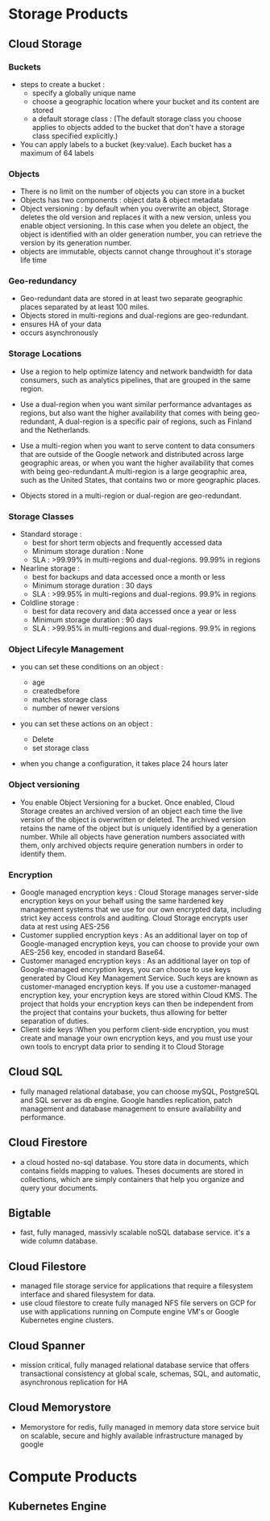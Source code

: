 # Storage Products  

## Cloud Storage

### Buckets

- steps to create a bucket :
  - specify a globally unique name
  - choose a geographic location where your bucket and its content are stored
  - a default storage class : (The default storage class you choose applies to objects added to the bucket that don't have a storage class specified explicitly.)
- You can apply labels to a bucket (key:value). Each bucket has a maximum of 64 labels

### Objects

- There is no limit on the number of objects you can store in a bucket
- Objects has two components : object data & object metadata
- Object versioning : by default when you overwrite an object, Storage deletes the old version and replaces it with a new version, unless you enable object versioning. In this case when you delete an object, the object is identified with an older generation number, you can retrieve the version by its generation number.
- objects are immutable, objects cannot change throughout it's storage life time

### Geo-redundancy

- Geo-redundant data are stored in at least two separate geographic places separated by at least 100 miles.
- Objects stored in multi-regions and dual-regions are geo-redundant.  
- ensures HA of your data
- occurs asynchronously

### Storage Locations

- Use a region to help optimize latency and network bandwidth for data consumers, such as analytics pipelines, that are grouped in the same region.

- Use a dual-region when you want similar performance advantages as regions, but also want the higher availability that comes with being geo-redundant, A dual-region is a specific pair of regions, such as Finland and the Netherlands.

- Use a multi-region when you want to serve content to data consumers that are outside of the Google network and distributed across large geographic areas, or when you want the higher availability that comes with being geo-redundant.A multi-region is a large geographic area, such as the United States, that contains two or more geographic places.

- Objects stored in a multi-region or dual-region are geo-redundant.

### Storage Classes

- Standard storage :
  - best for short term objects and frequently accessed data
  - Minimum storage duration : None
  - SLA : >99.99% in multi-regions and dual-regions. 99.99% in regions
- Nearline storage :
  - best for backups and data accessed once a month or less
  - Minimum storage duration : 30 days
  - SLA : >99.95% in multi-regions and dual-regions. 99.9% in regions
- Coldline storage :
  - best for data recovery and data accessed once a year or less
  - Minimum storage duration : 90 days
  - SLA : >99.95% in multi-regions and dual-regions. 99.9% in regions

### Object Lifecyle Management

- you can set these conditions on an object :
    - age
    - createdbefore
    - matches storage class
    - number of newer versions

- you can set these actions on an object :
   - Delete
   - set storage class

- when you change a configuration, it takes place 24 hours later

### Object versioning

- You enable Object Versioning for a bucket. Once enabled, Cloud Storage creates an archived version of an object each time the live version of the object is overwritten or deleted. The archived version retains the name of the object but is uniquely identified by a generation number. While all objects have generation numbers associated with them, only archived objects require generation numbers in order to identify them.

### Encryption  

- Google managed encryption keys : Cloud Storage manages server-side encryption keys on your behalf using the same hardened key management systems that we use for our own encrypted data, including strict key access controls and auditing. Cloud Storage encrypts user data at rest using AES-256
- Customer supplied encryption keys : As an additional layer on top of Google-managed encryption keys, you can choose to provide your own AES-256 key, encoded in standard Base64.
- Customer managed encryption keys : As an additional layer on top of Google-managed encryption keys, you can choose to use keys generated by Cloud Key Management Service. Such keys are known as customer-managed encryption keys. If you use a customer-managed encryption key, your encryption keys are stored within Cloud KMS. The project that holds your encryption keys can then be independent from the project that contains your buckets, thus allowing for better separation of duties.
- Client side keys :When you perform client-side encryption, you must create and manage your own encryption keys, and you must use your own tools to encrypt data prior to sending it to Cloud Storage

## Cloud SQL

- fully managed relational database, you can choose mySQL, PostgreSQL and SQL server as db engine. Google handles replication, patch management and database management to ensure availability and performance.

## Cloud Firestore

- a cloud hosted no-sql database. You store data in documents, which contains fields mapping to values. Theses documents are stored in collections, which are simply containers that help you organize and query your documents.

## Bigtable

- fast, fully managed, massivly scalable noSQL database service. it's a wide column database.

## Cloud Filestore

- managed file storage service for applications that require a filesystem interface and shared filesystem for data.
- use cloud filestore to create fully managed NFS file servers on GCP for use with applications running on Compute engine VM's or Google Kubernetes engine clusters.

## Cloud Spanner

- mission critical, fully managed relational database service that offers transactional consistency at global scale, schemas, SQL, and automatic, asynchronous replication for HA

## Cloud Memorystore

- Memorystore for redis, fully managed in memory data store service buit on scalable, secure and highly available infrastructure managed by google

# Compute Products

## Kubernetes Engine 

